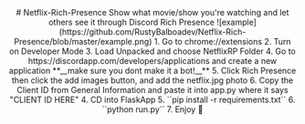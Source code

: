 <div style='text-align:center'>
  # Netflix-Rich-Presence
  Show what movie/show you're watching and let others see it through Discord Rich Presence
  ![example](https://github.com/RustyBalboadev/Netflix-Rich-Presence/blob/master/example.png)
  1. Go to chrome://extensions
  2. Turn on Developer Mode
  3. Load Unpacked and choose NetflixRP Folder
  4. Go to https://discordapp.com/developers/applications and create a new application **__make sure you dont make it a bot!__**
  5. Click Rich Presence then click the add images button, and add the netflix.jpg photo
  6. Copy the Client ID from General Information and paste it into app.py where it says "CLIENT ID HERE"
  4. CD into FlaskApp
  5. ``pip install -r requirements.txt``
  6. ``python run.py``
  7. Enjoy 🙂
</div>
